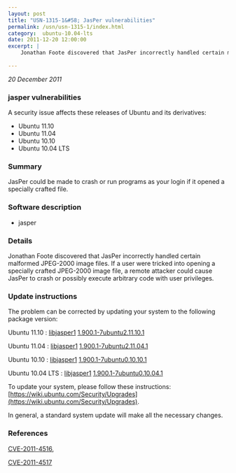 ```yaml
---
layout: post
title: "USN-1315-1&#58; JasPer vulnerabilities"
permalink: /usn/usn-1315-1/index.html
category:  ubuntu-10.04-lts
date: 2011-12-20 12:00:00
excerpt: |
    Jonathan Foote discovered that JasPer incorrectly handled certain malformed JPEG-2000 image files. If a user were tricked into opening a specially crafted JPEG-2000 image file, a remote attacker could cause JasPer to crash or possibly execute arbitrary code with user privileges. 
    
--- 
```

 
 

*20 December 2011*

### jasper vulnerabilities

A security issue affects these releases of Ubuntu and its derivatives:

* Ubuntu 11.10
* Ubuntu 11.04
* Ubuntu 10.10
* Ubuntu 10.04 LTS

### Summary

JasPer could be made to crash or run programs as your login if it opened a specially crafted file.

### Software description

* jasper 

### Details

Jonathan Foote discovered that JasPer incorrectly handled certain malformed JPEG-2000 image files. If a user were tricked into opening a specially crafted JPEG-2000 image file, a remote attacker could cause JasPer to crash or possibly execute arbitrary code with user privileges. 

### Update instructions

The problem can be corrected by updating your system to the following package version:

Ubuntu 11.10
 : [libjasper1](https://launchpad.net/ubuntu/+source/jasper) <span> [1.900.1-7ubuntu2.11.10.1](https://launchpad.net/ubuntu/+source/jasper/1.900.1-7ubuntu2.11.10.1) </span> 

Ubuntu 11.04
 : [libjasper1](https://launchpad.net/ubuntu/+source/jasper) <span> [1.900.1-7ubuntu2.11.04.1](https://launchpad.net/ubuntu/+source/jasper/1.900.1-7ubuntu2.11.04.1) </span> 

Ubuntu 10.10
 : [libjasper1](https://launchpad.net/ubuntu/+source/jasper) <span> [1.900.1-7ubuntu0.10.10.1](https://launchpad.net/ubuntu/+source/jasper/1.900.1-7ubuntu0.10.10.1) </span> 

Ubuntu 10.04 LTS
 : [libjasper1](https://launchpad.net/ubuntu/+source/jasper) <span> [1.900.1-7ubuntu0.10.04.1](https://launchpad.net/ubuntu/+source/jasper/1.900.1-7ubuntu0.10.04.1) </span> 

To update your system, please follow these instructions: [https://wiki.ubuntu.com/Security/Upgrades](https://wiki.ubuntu.com/Security/Upgrades).

In general, a standard system update will make all the necessary changes. 

### References

 
 [CVE-2011-4516](http://people.ubuntu.com/~ubuntu-security/cve/CVE-2011-4516), 

 [CVE-2011-4517](http://people.ubuntu.com/~ubuntu-security/cve/CVE-2011-4517)
 

